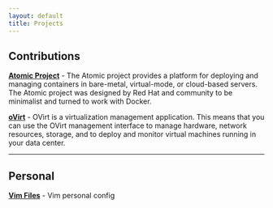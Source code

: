```yaml
---
layout: default
title: Projects
---
```


## Contributions

**[Atomic Project](http://www.projectatomic.io/)** - The Atomic project provides a platform for deploying and managing containers in bare-metal, virtual-mode, or cloud-based servers. The Atomic project was designed by Red Hat and community to be minimalist and turned to work with Docker.

**[oVirt](https://www.ovirt.org/)** - OVirt is a virtualization management application. This means that you can use the OVirt management interface to manage hardware, network resources, storage, and to deploy and monitor virtual machines running in your data center.
 

---

## Personal

**[Vim Files](https://github.com/lobocode/vimfiles)** - Vim personal config
